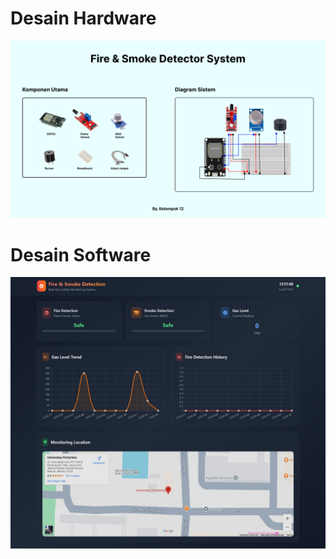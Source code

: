 # Desain Hardware

![fire-smoke-detector-system](../../images/rangkaian-diagram.png)

# Desain Software

![web-api-update](../../images/dashboard.png)
